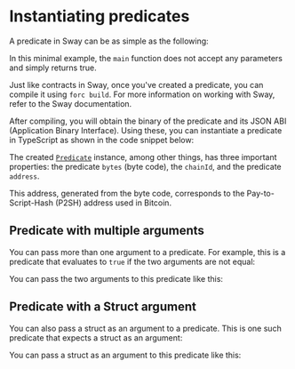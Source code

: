 # Instantiating predicates

A predicate in Sway can be as simple as the following:

<!-- <<< ../../docs-snippets/test/fixtures/forc-projects/return-true-predicate/src/main.sw#predicate-index-1{rust:line-numbers} -->

In this minimal example, the `main` function does not accept any parameters and simply returns true.

Just like contracts in Sway, once you've created a predicate, you can compile it using `forc build`. For more information on working with Sway, refer to the <a :href="introUrl" target="_blank" rel="noreferrer">Sway documentation</a>.

After compiling, you will obtain the binary of the predicate and its JSON ABI (Application Binary Interface). Using these, you can instantiate a predicate in TypeScript as shown in the code snippet below:

<!-- <<< ../../docs-snippets/src/guide/predicates/index.test.ts#predicate-index-2{ts:line-numbers} -->

The created [`Predicate`](../../api/Account/Predicate) instance, among other things, has three important properties: the predicate `bytes` (byte code), the `chainId`, and the predicate `address`.

This address, generated from the byte code, corresponds to the Pay-to-Script-Hash (P2SH) address used in Bitcoin.

## Predicate with multiple arguments

You can pass more than one argument to a predicate. For example, this is a predicate that evaluates to `true` if the two arguments are not equal:

<!-- <<< ../../../packages/fuel-gauge/test/fixtures/forc-projects/predicate-multi-args/src/main.sw#predicate-multi-args-sw{rust:line-numbers} -->

You can pass the two arguments to this predicate like this:

<!-- <<< ../../../packages/fuel-gauge/src/predicate/predicate-arguments.test.ts#predicate-multi-args{ts:line-numbers} -->

## Predicate with a Struct argument

You can also pass a struct as an argument to a predicate. This is one such predicate that expects a struct as an argument:

<!-- <<< ../../../packages/fuel-gauge/test/fixtures/forc-projects/predicate-main-args-struct/src/main.sw#Predicate-main-args{rust:line-numbers} -->

You can pass a struct as an argument to this predicate like this:

<!-- <<< ../../../packages/fuel-gauge/src/predicate/predicate-arguments.test.ts#predicate-struct-arg{ts:line-numbers} -->
